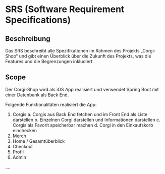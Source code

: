 # SRS (Software Requirement Specifications)

## Beschreibung

Das SRS beschreibt alle Spezifikationen im Rahmen des Projekts „Corgi-Shop“ und gibt einen Überblick über die Zukunft des Projekts, was die Features und die Begrenzungen inkludiert.

## Scope

Der Corgi-Shop wird als iOS App realisiert und verwendet Spring Boot mit einer Datenbank als Back End.

Folgende Funktionalitäten realisiert die App:
1.	Corgis
      a.	Corgis aus Back End fetchen und im Front End als Liste darstellen
      b.	Einzelnen Corgi darstellen und Informationen darstellen
      c.	Corgis als Favorit speicherbar machen
      d.	Corgi in den Einkaufskorb einchecken
2.	Merch
3.	Home / Gesamtüberblick
4.	Checkout
5.	Profil
6.	Admin


….
